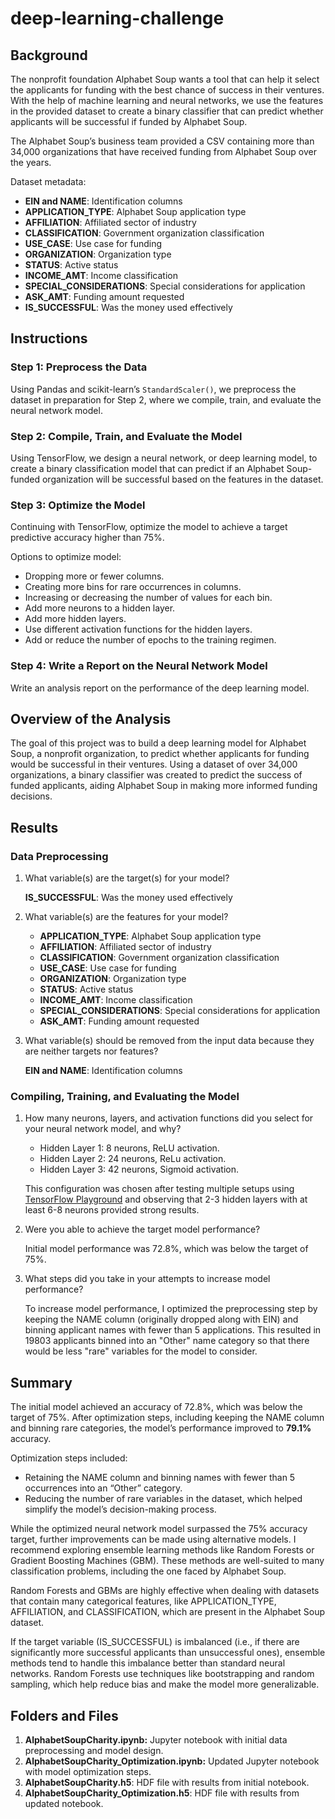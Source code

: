 # deep-learning-challenge

## Background

The nonprofit foundation Alphabet Soup wants a tool that can help it select the applicants for funding with the best chance of success in their ventures. With the help of machine learning and neural networks, we use the features in the provided dataset to create a binary classifier that can predict whether applicants will be successful if funded by Alphabet Soup.

The Alphabet Soup’s business team provided a CSV containing more than 34,000 organizations that have received funding from Alphabet Soup over the years. 

Dataset metadata:

- **EIN and NAME**: Identification columns
- **APPLICATION_TYPE**: Alphabet Soup application type
- **AFFILIATION**: Affiliated sector of industry
- **CLASSIFICATION**: Government organization classification
- **USE_CASE**: Use case for funding
- **ORGANIZATION**: Organization type
- **STATUS**: Active status
- **INCOME_AMT**: Income classification
- **SPECIAL_CONSIDERATIONS**: Special considerations for application
- **ASK_AMT**: Funding amount requested
- **IS_SUCCESSFUL**: Was the money used effectively

## Instructions

### Step 1: Preprocess the Data

Using Pandas and scikit-learn’s `StandardScaler()`, we preprocess the dataset in preparation for Step 2, where we compile, train, and evaluate the neural network model.

### Step 2: Compile, Train, and Evaluate the Model

Using TensorFlow, we design a neural network, or deep learning model, to create a binary classification model that can predict if an Alphabet Soup-funded organization will be successful based on the features in the dataset.

### Step 3: Optimize the Model

Continuing with TensorFlow, optimize the model to achieve a target predictive accuracy higher than 75%.

Options to optimize model:

- Dropping more or fewer columns.
- Creating more bins for rare occurrences in columns.
- Increasing or decreasing the number of values for each bin.
- Add more neurons to a hidden layer.
- Add more hidden layers.
- Use different activation functions for the hidden layers.
- Add or reduce the number of epochs to the training regimen.

### Step 4: Write a Report on the Neural Network Model

Write an analysis report on the performance of the deep learning model.

## Overview of the Analysis

The goal of this project was to build a deep learning model for Alphabet Soup, a nonprofit organization, to predict whether applicants for funding would be successful in their ventures. Using a dataset of over 34,000 organizations, a binary classifier was created to predict the success of funded applicants, aiding Alphabet Soup in making more informed funding decisions.

## Results

### Data Preprocessing

1. What variable(s) are the target(s) for your model?
   
    **IS_SUCCESSFUL**: Was the money used effectively

1. What variable(s) are the features for your model?
   
   - **APPLICATION_TYPE**: Alphabet Soup application type
   - **AFFILIATION**: Affiliated sector of industry
   - **CLASSIFICATION**: Government organization classification
   - **USE_CASE**: Use case for funding
   - **ORGANIZATION**: Organization type
   - **STATUS**: Active status
   - **INCOME_AMT**: Income classification
   - **SPECIAL_CONSIDERATIONS**: Special considerations for application
   - **ASK_AMT**: Funding amount requested

2. What variable(s) should be removed from the input data because they are neither targets nor features?
    
    **EIN and NAME**: Identification columns

### Compiling, Training, and Evaluating the Model

1. How many neurons, layers, and activation functions did you select for your neural network model, and why?
   
   - Hidden Layer 1: 8 neurons, ReLU activation.
   - Hidden Layer 2: 24 neurons, ReLu activation.
   - Hidden Layer 3: 42 neurons, Sigmoid activation.
       
   This configuration was chosen after testing multiple setups using [TensorFlow Playground](https://playground.tensorflow.org/#activation=relu&batchSize=10&dataset=xor&regDataset=reg-plane&learningRate=0.03&regularizationRate=0&noise=0&networkShape=8,8&seed=0.97853&showTestData=false&discretize=false&percTrainData=50&x=true&y=true&xTimesY=false&xSquared=false&ySquared=false&cosX=false&sinX=false&cosY=false&sinY=false&collectStats=false&problem=classification&initZero=false&hideText=false) and observing that 2-3 hidden layers with at least 6-8 neurons provided strong results.
   
2. Were you able to achieve the target model performance?
   
   Initial model performance was 72.8%, which was below the target of 75%.

3. What steps did you take in your attempts to increase model performance?

    To increase model performance, I optimized the preprocessing step by keeping the NAME column (originally dropped along with EIN) and binning applicant names with fewer than 5 applications.  This resulted in 19803 applicants binned into an "Other" name category so that there would be less "rare" variables for the model to consider.

## Summary

The initial model achieved an accuracy of 72.8%, which was below the target of 75%.  After optimization steps, including keeping the NAME column and binning rare categories, the model’s performance improved to **79.1%** accuracy.

Optimization steps included:

- Retaining the NAME column and binning names with fewer than 5 occurrences into an “Other” category.
- Reducing the number of rare variables in the dataset, which helped simplify the model’s decision-making process.

While the optimized neural network model surpassed the 75% accuracy target, further improvements can be made using alternative models. I recommend exploring ensemble learning methods like Random Forests or Gradient Boosting Machines (GBM).  These methods are well-suited to many classification problems, including the one faced by Alphabet Soup.

Random Forests and GBMs are highly effective when dealing with datasets that contain many categorical features, like APPLICATION_TYPE, AFFILIATION, and CLASSIFICATION, which are present in the Alphabet Soup dataset.

If the target variable (IS_SUCCESSFUL) is imbalanced (i.e., if there are significantly more successful applicants than unsuccessful ones), ensemble methods tend to handle this imbalance better than standard neural networks. Random Forests use techniques like bootstrapping and random sampling, which help reduce bias and make the model more generalizable.

## Folders and Files

1. **AlphabetSoupCharity.ipynb:** Jupyter notebook with initial data preprocessing and model design.
2. **AlphabetSoupCharity_Optimization.ipynb:**  Updated Jupyter notebook with model optimization steps.
3. **AlphabetSoupCharity.h5**:  HDF file with results from initial notebook.
4. **AlphabetSoupCharity_Optimization.h5**:  HDF file with results from updated notebook.